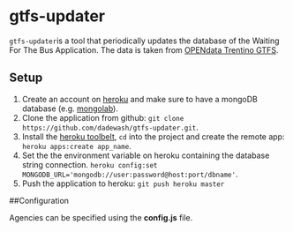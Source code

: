 #  gtfs-updater
`gtfs-updater`is a tool that periodically updates the database of the Waiting For The Bus Application. The data is taken from [OPENdata Trentino GTFS](http://dati.trentino.it/dataset/trasporti-pubblici-del-trentino-formato-gtfs).
## Setup
1. Create an account on [heroku](https://www.heroku.com) and make sure to have a mongoDB database (e.g. [mongolab](https://www.mongolab.com)).
2. Clone the application from github: `git clone https://github.com/dadewash/gtfs-updater.git`.
3. Install the [heroku toolbelt](https://toolbelt.heroku.com), `cd` into the project and create the remote app:
`heroku apps:create app_name`.
4. Set the the environment variable on heroku containing the database string connection.
`heroku config:set MONGODB_URL='mongodb://user:password@host:port/dbname'`.
6. Push the application to heroku:
`git push heroku master`

##Configuration

Agencies can be specified using the  __config.js__ file.

